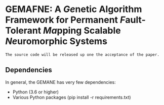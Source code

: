 # GEMAFNE: A ***Ge***netic Algorithm Framework for Permanent *F*ault-Tolerant ***Ma***pping Scalable ***Ne***uromorphic Systems

    The source code will be released up one the acceptance of the paper.

## Dependencies

In general, the GEMANE has very few dependencies:

- Python (3.6 or higher)
- Various Python packages (pip install -r requirements.txt)

